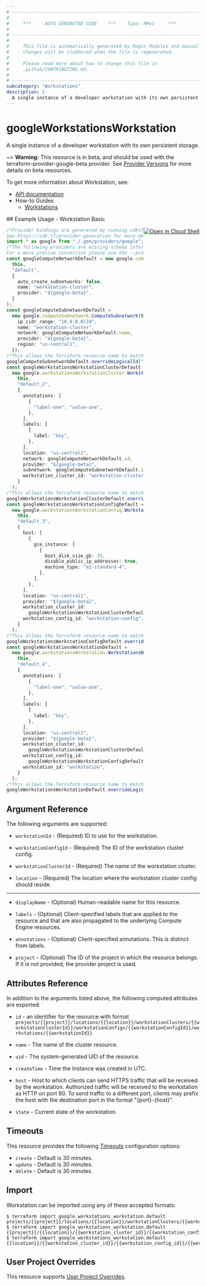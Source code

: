 ```yaml
---
# ----------------------------------------------------------------------------
#
#     ***     AUTO GENERATED CODE    ***    Type: MMv1     ***
#
# ----------------------------------------------------------------------------
#
#     This file is automatically generated by Magic Modules and manual
#     changes will be clobbered when the file is regenerated.
#
#     Please read more about how to change this file in
#     .github/CONTRIBUTING.md.
#
# ----------------------------------------------------------------------------
subcategory: "Workstations"
description: |-
  A single instance of a developer workstation with its own persistent storage.
---
```


# googleWorkstationsWorkstation

A single instance of a developer workstation with its own persistent storage.

\~> **Warning:** This resource is in beta, and should be used with the terraform-provider-google-beta provider.
See [Provider Versions](https://terraform.io/docs/providers/google/guides/provider_versions.html) for more details on beta resources.

To get more information about Workstation, see:

* [API documentation](https://cloud.google.com/workstations/docs/reference/rest/v1beta/projects.locations.workstationClusters.workstationConfigs.workstations)
* How-to Guides
  * [Workstations](https://cloud.google.com/workstations/docs/)

<div class = "oics-button" style="float: right; margin: 0 0 -15px">
  <a href="https://console.cloud.google.com/cloudshell/open?cloudshell_git_repo=https%3A%2F%2Fgithub.com%2Fterraform-google-modules%2Fdocs-examples.git&cloudshell_working_dir=workstation_basic&cloudshell_image=gcr.io%2Fgraphite-cloud-shell-images%2Fterraform%3Alatest&open_in_editor=main.tf&cloudshell_print=.%2Fmotd&cloudshell_tutorial=.%2Ftutorial.md" target="_blank">
    <img alt="Open in Cloud Shell" src="//gstatic.com/cloudssh/images/open-btn.svg" style="max-height: 44px; margin: 32px auto; max-width: 100%;">
  </a>
</div>
## Example Usage - Workstation Basic

```typescript
/*Provider bindings are generated by running cdktf get.
See https://cdk.tf/provider-generation for more details.*/
import * as google from "./.gen/providers/google";
/*The following providers are missing schema information and might need manual adjustments to synthesize correctly: google.
For a more precise conversion please use the --provider flag in convert.*/
const googleComputeNetworkDefault = new google.computeNetwork.ComputeNetwork(
  this,
  "default",
  {
    auto_create_subnetworks: false,
    name: "workstation-cluster",
    provider: "${google-beta}",
  }
);
const googleComputeSubnetworkDefault =
  new google.computeSubnetwork.ComputeSubnetwork(this, "default_1", {
    ip_cidr_range: "10.0.0.0/24",
    name: "workstation-cluster",
    network: googleComputeNetworkDefault.name,
    provider: "${google-beta}",
    region: "us-central1",
  });
/*This allows the Terraform resource name to match the original name. You can remove the call if you don't need them to match.*/
googleComputeSubnetworkDefault.overrideLogicalId("default");
const googleWorkstationsWorkstationClusterDefault =
  new google.workstationsWorkstationCluster.WorkstationsWorkstationCluster(
    this,
    "default_2",
    {
      annotations: [
        {
          "label-one": "value-one",
        },
      ],
      labels: [
        {
          label: "key",
        },
      ],
      location: "us-central1",
      network: googleComputeNetworkDefault.id,
      provider: "${google-beta}",
      subnetwork: googleComputeSubnetworkDefault.id,
      workstation_cluster_id: "workstation-cluster",
    }
  );
/*This allows the Terraform resource name to match the original name. You can remove the call if you don't need them to match.*/
googleWorkstationsWorkstationClusterDefault.overrideLogicalId("default");
const googleWorkstationsWorkstationConfigDefault =
  new google.workstationsWorkstationConfig.WorkstationsWorkstationConfig(
    this,
    "default_3",
    {
      host: [
        {
          gce_instance: [
            {
              boot_disk_size_gb: 35,
              disable_public_ip_addresses: true,
              machine_type: "e2-standard-4",
            },
          ],
        },
      ],
      location: "us-central1",
      provider: "${google-beta}",
      workstation_cluster_id:
        googleWorkstationsWorkstationClusterDefault.workstationClusterId,
      workstation_config_id: "workstation-config",
    }
  );
/*This allows the Terraform resource name to match the original name. You can remove the call if you don't need them to match.*/
googleWorkstationsWorkstationConfigDefault.overrideLogicalId("default");
const googleWorkstationsWorkstationDefault =
  new google.workstationsWorkstation.WorkstationsWorkstation(
    this,
    "default_4",
    {
      annotations: [
        {
          "label-one": "value-one",
        },
      ],
      labels: [
        {
          label: "key",
        },
      ],
      location: "us-central1",
      provider: "${google-beta}",
      workstation_cluster_id:
        googleWorkstationsWorkstationClusterDefault.workstationClusterId,
      workstation_config_id:
        googleWorkstationsWorkstationConfigDefault.workstationConfigId,
      workstation_id: "workstation",
    }
  );
/*This allows the Terraform resource name to match the original name. You can remove the call if you don't need them to match.*/
googleWorkstationsWorkstationDefault.overrideLogicalId("default");

```

## Argument Reference

The following arguments are supported:

*   `workstationId` -
    (Required)
    ID to use for the workstation.

*   `workstationConfigId` -
    (Required)
    The ID of the workstation cluster config.

*   `workstationClusterId` -
    (Required)
    The name of the workstation cluster.

*   `location` -
    (Required)
    The location where the workstation cluster config should reside.

***

*   `displayName` -
    (Optional)
    Human-readable name for this resource.

*   `labels` -
    (Optional)
    Client-specified labels that are applied to the resource and that are also propagated to the underlying Compute Engine resources.

*   `annotations` -
    (Optional)
    Client-specified annotations. This is distinct from labels.

*   `project` - (Optional) The ID of the project in which the resource belongs.
    If it is not provided, the provider project is used.

## Attributes Reference

In addition to the arguments listed above, the following computed attributes are exported:

*   `id` - an identifier for the resource with format `projects/{{project}}/locations/{{location}}/workstationClusters/{{workstationClusterId}}/workstationConfigs/{{workstationConfigId}}/workstations/{{workstationId}}`

*   `name` -
    The name of the cluster resource.

*   `uid` -
    The system-generated UID of the resource.

*   `createTime` -
    Time the Instance was created in UTC.

*   `host` -
    Host to which clients can send HTTPS traffic that will be received by the workstation.
    Authorized traffic will be received to the workstation as HTTP on port 80.
    To send traffic to a different port, clients may prefix the host with the destination port in the format "{port}-{host}".

*   `state` -
    Current state of the workstation.

## Timeouts

This resource provides the following
[Timeouts](https://developer.hashicorp.com/terraform/plugin/sdkv2/resources/retries-and-customizable-timeouts) configuration options:

* `create` - Default is 30 minutes.
* `update` - Default is 30 minutes.
* `delete` - Default is 30 minutes.

## Import

Workstation can be imported using any of these accepted formats:

```console
$ terraform import google_workstations_workstation.default projects/{{project}}/locations/{{location}}/workstationClusters/{{workstation_cluster_id}}/workstationConfigs/{{workstation_config_id}}/workstations/{{workstation_id}}
$ terraform import google_workstations_workstation.default {{project}}/{{location}}/{{workstation_cluster_id}}/{{workstation_config_id}}/{{workstation_id}}
$ terraform import google_workstations_workstation.default {{location}}/{{workstation_cluster_id}}/{{workstation_config_id}}/{{workstation_id}}
```

## User Project Overrides

This resource supports [User Project Overrides](https://registry.terraform.io/providers/hashicorp/google/latest/docs/guides/provider_reference#user_project_override).
